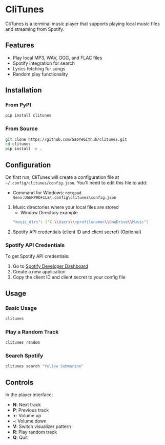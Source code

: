 # CliTunes

CliTunes is a terminal music player that supports playing local music files and streaming from Spotify.

## Features

- Play local MP3, WAV, OGG, and FLAC files
- Spotify integration for search
- Lyrics fetching for songs
- Random play functionality

## Installation

### From PyPI
```bash
pip install clitunes
```

### From Source
```bash
git clone https://github.com/GaoYeGithub/clitunes.git
cd clitunes
pip install -e .
```

## Configuration

On first run, CliTunes will create a configuration file at `~/.config/clitunes/config.json`. You'll need to edit this file to add:
- Command for Windows: `notepad $env:USERPROFILE\.config\clitunes\config.json`


1. Music directories where your local files are stored
    - Window Directory example 
    ```bash
    "music_dirs": ["C:\\Users\\<profilename>\\OneDrive\\Music"]
    ```
2. Spotify API credentials (client ID and client secret) (Optional)

### Spotify API Credentials

To get Spotify API credentials:
1. Go to [Spotify Developer Dashboard](https://developer.spotify.com/dashboard/)
2. Create a new application
3. Copy the client ID and client secret to your config file

## Usage

### Basic Usage
```bash
clitunes
```

### Play a Random Track
```bash
clitunes random
```

### Search Spotify
```bash
clitunes search "Yellow Submarine"
```

## Controls

In the player interface:

- **N**: Next track
- **P**: Previous track
- **+**: Volume up
- **-**: Volume down
- **V**: Switch visualizer pattern
- **R**: Play random track
- **Q**: Quit

